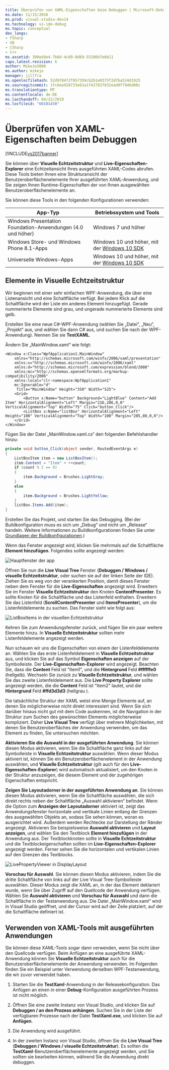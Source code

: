 ```yaml
---
title: Überprüfen von XAML-Eigenschaften beim Debuggen | Microsoft-Dokumentation
ms.date: 11/15/2016
ms.prod: visual-studio-dev14
ms.technology: vs-ide-debug
ms.topic: conceptual
dev_langs:
- FSharp
- VB
- CSharp
- C++
ms.assetid: 390edde4-7b8d-4c89-8d69-55106b7e6b11
caps.latest.revision: 6
author: MikeJo5000
ms.author: mikejo
manager: jillfra
ms.openlocfilehash: 52d978472f057359cb2b1e0375f2d7ba524d1925
ms.sourcegitcommit: 1fc6ee928733e61a1f42782f832ead9f7946d00c
ms.translationtype: MT
ms.contentlocale: de-DE
ms.lasthandoff: 04/22/2019
ms.locfileid: "60101430"
---
```

# <a name="inspect-xaml-properties-while-debugging"></a>Überprüfen von XAML-Eigenschaften beim Debuggen
[!INCLUDE[vs2017banner](../includes/vs2017banner.md)]

Sie können über **Visuelle Echtzeitstruktur** und **Live-Eigenschaften-Explorer** eine Echtzeitansicht Ihres ausgeführten XAML-Codes abrufen. Diese Tools bieten Ihnen eine Strukturansicht der Benutzeroberflächenelemente Ihrer ausgeführten XAML-Anwendung, und Sie zeigen Ihnen Runtime-Eigenschaften der von Ihnen ausgewählten Benutzeroberflächenelemente an.  
  
 Sie können diese Tools in den folgenden Konfigurationen verwenden:  
  
|App-Typ|Betriebssystem und Tools|  
|-----------------|--------------------------------|  
|Windows Presentation Foundation-Anwendungen (4.0 und höher)|Windows 7 und höher|  
|Windows Store- und Windows Phone 8.1-Apps|Windows 10 und höher, mit der [Windows 10 SDK](https://dev.windows.com/downloads/windows-10-sdk)|  
|Universelle Windows-Apps|Windows 10 und höher, mit der [Windows 10 SDK](https://dev.windows.com/downloads/windows-10-sdk)|  
  
## <a name="looking-at-elements-in-the-live-visual-tree"></a>Elemente in Visuelle Echtzeitstruktur  
 Wir beginnen mit einer sehr einfachen WPF-Anwendung, die über eine Listenansicht und eine Schaltfläche verfügt. Bei jedem Klick auf die Schaltfläche wird der Liste ein anderes Element hinzugefügt. Gerade nummerierte Elemente sind grau, und ungerade nummerierte Elemente sind gelb.  
  
 Erstellen Sie eine neue C#-WPF-Anwendung (wählen Sie „Datei“, „Neu“, „Projekt“ aus, und wählen Sie dann C# aus, und suchen Sie nach der WPF-Anwendung). Nennen Sie sie **TestXAML**.  
  
 Ändern Sie „MainWindow.xaml“ wie folgt:  
  
```xaml  
<Window x:Class="WpfApplication1.MainWindow"  
    xmlns="http://schemas.microsoft.com/winfx/2006/xaml/presentation"  
    xmlns:x="http://schemas.microsoft.com/winfx/2006/xaml"  
    xmlns:d="http://schemas.microsoft.com/expression/blend/2008"  
    xmlns:mc="http://schemas.openxmlformats.org/markup-compatibility/2006"  
    xmlns:local="clr-namespace:WpfApplication1"  
    mc:Ignorable="d"  
     Title="MainWindow" Height="350" Width="525">  
    <Grid>  
        <Button x:Name="button" Background="LightBlue" Content="Add Item" HorizontalAlignment="Left" Margin="216,206,0,0" VerticalAlignment="Top" Width="75" Click="button_Click"/>  
        <ListBox x:Name="listBox" HorizontalAlignment="Left" Height="100" VerticalAlignment="Top" Width="100" Margin="205,80,0,0"/>  
    </Grid>  
</Window>  
```  
  
 Fügen Sie der Datei „MainWindow.xaml.cs“ den folgenden Befehlshandler hinzu:  
  
```csharp  
private void button_Click(object sender, RoutedEventArgs e)  
{  
    ListBoxItem item = new ListBoxItem();  
    item.Content = "Item" + ++count;  
    if (count % 2 == 0)  
    {  
        item.Background = Brushes.LightGray;  
    }  
    else  
    {  
        item.Background = Brushes.LightYellow;  
    }  
    listBox.Items.Add(item);  
}  
```  
  
 Erstellen Sie das Projekt, und starten Sie das Debugging. (Bei der Buildkonfiguration muss es sich um „Debug“ und nicht um „Release“ handeln. Weitere Informationen zu Buildkonfigurationen finden Sie unter [Grundlagen der Buildkonfigurationen](../ide/understanding-build-configurations.md).)  
  
 Wenn das Fenster angezeigt wird, klicken Sie mehrmals auf die Schaltfläche **Element hinzufügen**. Folgendes sollte angezeigt werden:  
  
 ![Hauptfenster der app](../debugger/media/livevisualtree-app.png "LiveVIsualTree-App")  
  
 Öffnen Sie nun die **Live Visual Tree** Fenster (**Debuggen / Windows / visuelle Echtzeitstruktur**, oder suchen sie auf der linken Seite der IDE). Ziehen Sie es weg von der verankerten Position, damit dieses Fenster neben dem Fenster für die **Live-Eigenschaften** angezeigt wird. Erweitern Sie im Fenster **Visuelle Echtzeitstruktur** den Knoten **ContentPresenter**. Es sollte Knoten für die Schaltfläche und das Listenfeld enthalten. Erweitern Sie das Listenfeld (**ScrollContentPresenter** und **ItemsPresenter**), um die Listenfeldelemente zu suchen. Das Fenster sieht wie folgt aus:  
  
 ![ListBoxItems in der visuellen Echtzeitstruktur](../debugger/media/livevisualtree-listboxitems.png "LiveVisualTree-ListBoxItems")  
  
 Kehren Sie zum Anwendungsfenster zurück, und fügen Sie ein paar weitere Elemente hinzu. In **Visuelle Echtzeitstruktur** sollten mehr Listenfeldelemente angezeigt werden.  
  
 Nun schauen wir uns die Eigenschaften von einem der Listenfeldelemente an. Wählen Sie das erste Listenfeldelement in **Visuelle Echtzeitstruktur** aus, und klicken Sie auf das Symbol **Eigenschaften anzeigen** auf der Symbolleiste. Der **Live-Eigenschaften-Explorer** wird angezeigt. Beachten Sie, dass die **Content** Feld ist "Item1", und die **Hintergrund** Feld **#ffffffe0** (hellgelb). Wechseln Sie zurück zu **Visuelle Echtzeitstruktur**, und wählen Sie das zweite Listenfeldelement aus. Die **Live Property Explorer** sollte angezeigt werden, die die **Content** Feld ist "Item2" lautet, und die **Hintergrund** Feld **#ffd3d3d3** (hellgrau ).  
  
 Die tatsächliche Struktur der XAML weist eine Menge Elemente auf, an denen Sie möglicherweise nicht direkt interessiert sind. Wenn Sie sich darüber hinaus nicht gut mit dem Code auskennen, ist die Navigation in der Struktur zum Suchen des gewünschten Elements möglicherweise kompliziert. Daher **Live Visual Tree** verfügt über mehrere Möglichkeiten, mit denen Sie Benutzeroberfläches der Anwendung verwenden, um das Element zu finden, Sie untersuchen möchten.  
  
 **Aktivieren Sie die Auswahl in der ausgeführten Anwendung**. Sie können diesen Modus aktivieren, wenn Sie die Schaltfläche ganz links auf der Symbolleiste in **Visuelle Echtzeitstruktur** auswählen. Wenn dieser Modus aktiviert ist, können Sie ein Benutzeroberflächenelement in der Anwendung auswählen, und **Visuelle Echtzeitstruktur** (gilt auch für den **Live-Eigenschaften-Explorer**) wird automatisch aktualisiert, um den Knoten in der Struktur anzuzeigen, die diesem Element und der zugehörigen Eigenschaften entspricht.  
  
 **Zeigen Sie Layoutadorner in der ausgeführten Anwendung an**. Sie können diesen Modus aktivieren, wenn Sie die Schaltfläche auswählen, die sich direkt rechts neben der Schaltfläche „Auswahl aktivieren“ befindet. Wenn die Option zum **Anzeigen der Layoutadorner** aktiviert ist, zeigt das Anwendungsfenster horizontale und vertikale Linien entlang der Grenzen des ausgewählten Objekts an, sodass Sie sehen können, woran es ausgerichtet wird. Außerdem werden Rechtecke zur Darstellung der Ränder angezeigt. Aktivieren Sie beispielsweise **Auswahl aktivieren** und **Layout anzeigen**, und wählen Sie den Textblock **Element hinzufügen** in der Anwendung aus. Der Textblockknoten sollte in **Visuelle Echtzeitstruktur** und die Textblockeigenschaften sollten im **Live-Eigenschaften-Explorer** angezeigt werden. Ferner sehen Sie die horizontalen und vertikalen Linien auf den Grenzen des Textblocks.  
  
 ![LivePropertyViewer in DisplayLayout](../debugger/media/livevisualtreelivepropertyviewer-displaylayout.png "LiveVisualTreeLivePropertyViewer-DisplayLayout")  
  
 **Vorschau für Auswahl**. Sie können diesen Modus aktivieren, indem Sie die dritte Schaltfläche von links auf der Live Visual Tree-Symbolleiste auswählen. Dieser Modus zeigt die XAML an, in der das Element deklariert wurde, wenn Sie über Zugriff auf den Quellcode der Anwendung verfügen. Wählen Sie **Auswahl aktivieren** und **Vorschau für Auswahl** und dann die Schaltfläche in der Testanwendung aus. Die Datei „MainWindow.xaml“ wird in Visual Studio geöffnet, und der Cursor wird auf der Zeile platziert, auf der die Schaltfläche definiert ist.  
  
## <a name="using-xaml-tools-with-running-applications"></a>Verwenden von XAML-Tools mit ausgeführten Anwendungen  
 Sie können diese XAML-Tools sogar dann verwenden, wenn Sie nicht über den Quellcode verfügen. Beim Anfügen an eine ausgeführte XAML-Anwendung können Sie **Visuelle Echtzeitstruktur** auch für die Benutzeroberflächenelemente der Anwendung verwenden. Im Folgenden finden Sie ein Beispiel unter Verwendung derselben WPF-Testanwendung, die wir zuvor verwendet haben.  
  
1. Starten Sie die **TestXaml**-Anwendung in der Releasekonfiguration. Das Anfügen an einen in einer **Debug**-Konfiguration ausgeführten Prozess ist nicht möglich.  
  
2. Öffnen Sie eine zweite Instanz von Visual Studio, und klicken Sie auf **Debuggen / an den Prozess anhängen**. Suchen Sie in der Liste der verfügbaren Prozesse nach der Datei **TestXaml.exe**, und klicken Sie auf **Anfügen**.  
  
3. Die Anwendung wird ausgeführt.  
  
4. In der zweiten Instanz von Visual Studio, öffnen Sie die **Live Visual Tree** (**Debuggen / Windows / visuelle Echtzeitstruktur**). Es sollten die **TestXaml**-Benutzeroberflächenelemente angezeigt werden, und Sie sollten sie bearbeiten können, während Sie die Anwendung direkt debuggen.
